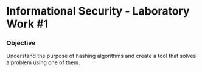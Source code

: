 # Informational Security - Laboratory Work #1

### Objective 
Understand the purpose of hashing algorithms and create a tool that solves a problem using one of them.